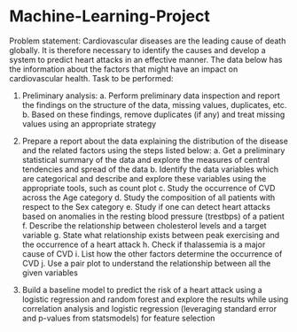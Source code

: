 # Machine-Learning-Project
Problem statement:
Cardiovascular diseases are the leading cause of death globally. It is therefore necessary to identify the causes and develop a system to predict heart attacks in an effective manner. The data below has the information about the factors that might have an impact on cardiovascular health. 
Task to be performed:
1.	Preliminary analysis:
a.	Perform preliminary data inspection and report the findings on the structure of the data, missing values, duplicates, etc.
b.	Based on these findings, remove duplicates (if any) and treat missing values using an appropriate strategy

2.	Prepare a report about the data explaining the distribution of the disease and the related factors using the steps listed below:
a.	Get a preliminary statistical summary of the data and explore the measures of central tendencies and spread of the data
b.	Identify the data variables which are categorical and describe and explore these variables using the appropriate tools, such as count plot 
c.	Study the occurrence of CVD across the Age category
d.	Study the composition of all patients with respect to the Sex category
e.	Study if one can detect heart attacks based on anomalies in the resting blood pressure (trestbps) of a patient
f.	Describe the relationship between cholesterol levels and a target variable
g.	State what relationship exists between peak exercising and the occurrence of a heart attack
h.	Check if thalassemia is a major cause of CVD
i.	List how the other factors determine the occurrence of CVD
j.	Use a pair plot to understand the relationship between all the given variables
3.	Build a baseline model to predict the risk of a heart attack using a logistic regression and random forest and explore the results while using correlation analysis and logistic regression (leveraging standard error and p-values from statsmodels) for feature selection
